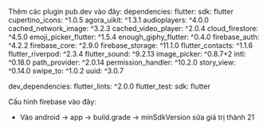 Thêm các plugin pub.dev vào đây:
dependencies:
flutter:
sdk: flutter
cupertino_icons: ^1.0.5
agora_uikit: ^1.3.1
audioplayers: ^4.0.0
cached_network_image: ^3.2.3
cached_video_player: ^2.0.4
cloud_firestore: ^4.5.0
emoji_picker_flutter: ^1.5.4
enough_giphy_flutter: ^0.4.0
firebase_auth: ^4.2.2
firebase_core: ^2.9.0
firebase_storage: ^11.1.0
flutter_contacts: ^1.1.6
flutter_riverpod: ^2.3.4
flutter_sound: ^9.2.13
image_picker: ^0.8.7+2
intl: ^0.18.0
path_provider: ^2.0.14
permission_handler: ^10.2.0
story_view: ^0.14.0
swipe_to: ^1.0.2
uuid: ^3.0.7

dev_dependencies:
flutter_lints: ^2.0.0
flutter_test:
sdk: flutter

Cấu hình firebase vào đây:

- Vào android -> app -> build.grade -> minSdkVersion sửa giá trị thành 21
